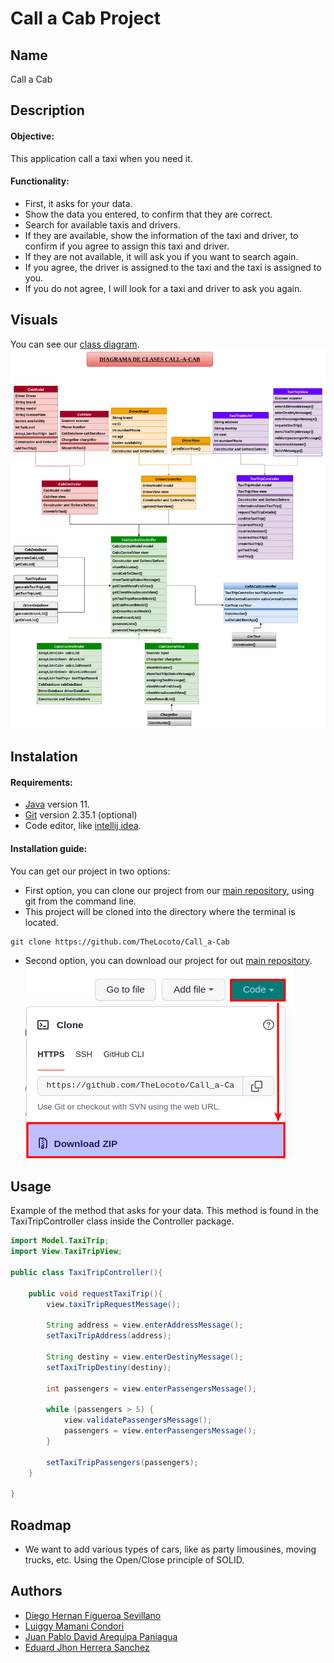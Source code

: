 # Call a Cab Project

## Name
Call a Cab

## Description

#### Objective:
This application call a taxi when you need it.

#### Functionality:
- First, it asks for your data.
- Show the data you entered, to confirm that they are correct.
- Search for available taxis and drivers.
- If they are available, show the information of the taxi and driver, 
  to confirm if you agree to assign this taxi and driver.
- If they are not available, it will ask you if you want to search 
  again.
- If you agree, the driver is assigned to the taxi and the taxi is 
  assigned to you.
- If you do not agree, I will look for a taxi and driver to ask you 
  again.

## Visuals
You can see our 
<a href="https://drive.google.com/file/d/1lz21Upk-FKNNfwfy6xHk5AK-ZOPPJ8_7/view" target="_blank">
class diagram</a>.
<img src="img/DiagramaDeClases.png" alt="class diagram">

## Instalation

#### Requirements:
 - <a href="https://www.oracle.com/java/technologies/javase/jdk11-archive-downloads.html" target="_blank">
   Java</a> version 11.
 - <a href="https://git-scm.com/downloads" target="_blank">
   Git</a> version 2.35.1 (optional)
 - Code editor, like 
   <a href="https://www.jetbrains.com/idea/download/#section=linux" target="_blank">
   intellij idea</a>.

#### Installation guide:
You can get our project in two options:
 - First option, you can clone our project from our
   <a href="https://github.com/TheLocoto/Call_a-Cab" target="_blank">
   main repository</a>,
   using git from the command line.
 - This project will be cloned into the directory where the terminal 
   is located. 
 ```git
 git clone https://github.com/TheLocoto/Call_a-Cab
 ```
 - Second option, you can download our project for out
   <a href="https://github.com/TheLocoto/Call_a-Cab" target="_blank">
   main repository</a>.
   <img src="img/img1.png" alt="second option">

## Usage
Example of the method that asks for your data.
This method is found in the TaxiTripController class inside the 
Controller package.
```java
import Model.TaxiTrip;
import View.TaxiTripView;

public class TaxiTripController(){
    
    public void requestTaxiTrip(){
        view.taxiTripRequestMessage();
        
        String address = view.enterAddressMessage();
        setTaxiTripAddress(address);
        
        String destiny = view.enterDestinyMessage();
        setTaxiTripDestiny(destiny);
        
        int passengers = view.enterPassengersMessage();
        
        while (passengers > 5) {
            view.validatePassengersMessage();
            passengers = view.enterPassengersMessage();
        }
        
        setTaxiTripPassengers(passengers);
    }
    
}
```

## Roadmap
- We want to add various types of cars, like as party limousines,
  moving trucks, etc. Using the Open/Close principle of SOLID.

## Authors
 - [Diego Hernan Figueroa Sevillano](https://github.com/TheLocoto)
 - [Luiggy Mamani Condori](https://github.com/luiggy2620)
 - [Juan Pablo David Arequipa Paniagua](https://github.com/JPDArequipaP)
 - [Eduard Jhon Herrera Sanchez](https://github.com/EduardJhonnHerreraSanchez)




